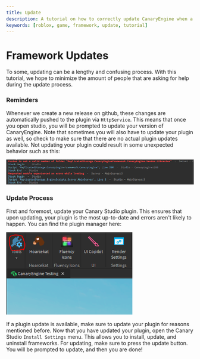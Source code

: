 ```yaml
---
title: Update
description: A tutorial on how to correctly update CanaryEngine when a new version releases
keywords: [roblox, game, framework, update, tutorial]
---
```


# Framework Updates

To some, updating can be a lengthy and confusing process. With this tutorial, we hope to minimize the amount of people that are asking for help during the update process.

### Reminders

Whenever we create a new release on github, these changes are automatically pushed to the plugin via `HttpService`. This means that once you open studio, you will be prompted to update your version of CanaryEngine. Note that sometimes you will also have to update your plugin as well, so check to make sure that there are no actual plugin updates available. Not updating your plugin could result in some unexpected behavior such as this:

![Out of date plugin error example](images/update-images/error-example.png)

### Update Process

First and foremost, update your Canary Studio plugin. This ensures that upon updating, your plugin is the most up-to-date and errors aren't likely to happen. You can find the plugin manager here: 

![Roblox plugin manager](images/update-images/where-to-update.png)

If a plugin update is available, make sure to update your plugin for reasons mentioned before. Now that you have updated your plugin, open the Canary Studio `Install Settings` menu. This allows you to install, update, and uninstall frameworks. For updating, make sure to press the update button. You will be prompted to update, and then you are done!